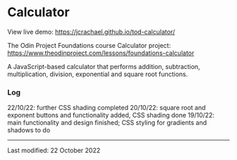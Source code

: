 # Calculator
View live demo: https://jcrachael.github.io/tod-calculator/

The Odin Project Foundations course Calculator project: https://www.theodinproject.com/lessons/foundations-calculator

A JavaScript-based calculator that performs addition, subtraction, multiplication, division, exponential and square root functions.


### Log
22/10/22: further CSS shading completed
20/10/22: square root and exponent buttons and functionality added, CSS shading done
19/10/22: main functionality and design finished; CSS styling for gradients and shadows to do



------------------------------------------------------------------------------------------------

Last modified: 22 October 2022